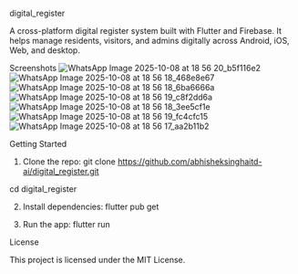 digital_register

A cross-platform digital register system built with Flutter and Firebase.
It helps manage residents, visitors, and admins digitally across Android, iOS, Web, and desktop.

Screenshots
![WhatsApp Image 2025-10-08 at 18 56 20_b5f116e2](https://github.com/user-attachments/assets/12ed6452-6e65-4cf4-a026-b57b9c1e8c9d) ![WhatsApp Image 2025-10-08 at 18 56 18_468e8e67](https://github.com/user-attachments/assets/57386d2a-c650-41cd-98c5-3f47507f0a7e)
![WhatsApp Image 2025-10-08 at 18 56 18_6ba6666a](https://github.com/user-attachments/assets/2d4f61fb-518a-4d57-9fdc-cbf14805dc45)
![WhatsApp Image 2025-10-08 at 18 56 19_c8f2dd6a](https://github.com/user-attachments/assets/89e2c3d7-3fd5-49e5-8c9b-2e73c01351c4)
![WhatsApp Image 2025-10-08 at 18 56 18_3ee5cf1e](https://github.com/user-attachments/assets/c9d5739b-8b84-41ec-8ae6-c004f4249fdf)
![WhatsApp Image 2025-10-08 at 18 56 19_fc4cfc15](https://github.com/user-attachments/assets/f55ca4d9-8102-4cef-a3ed-28ad6ee1236e)
![WhatsApp Image 2025-10-08 at 18 56 17_aa2b11b2](https://github.com/user-attachments/assets/9f5a34b3-865d-4a05-812c-ff6da11769c1)


Getting Started

1) Clone the repo:
git clone https://github.com/abhisheksinghaitd-ai/digital_register.git

cd digital_register

2) Install dependencies:
flutter pub get

3) Run the app:
flutter run

License

This project is licensed under the MIT License.
